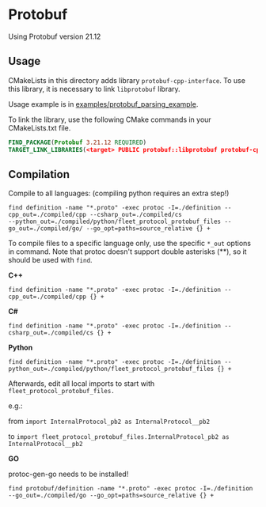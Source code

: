 # Protobuf

Using Protobuf version 21.12

## Usage

CMakeLists in this directory adds library `protobuf-cpp-interface`.
To use this library, it is necessary to link `libprotobuf` library.

Usage example is in [examples/protobuf_parsing_example](examples/protobuf_parsing_example).

To link the library, use the following CMake commands in your CMakeLists.txt file.

```cmake
FIND_PACKAGE(Protobuf 3.21.12 REQUIRED)
TARGET_LINK_LIBRARIES(<target> PUBLIC protobuf::libprotobuf protobuf-cpp-interface)
```

## Compilation

Compile to all languages: (compiling python requires an extra step!)

```
find definition -name "*.proto" -exec protoc -I=./definition --cpp_out=./compiled/cpp --csharp_out=./compiled/cs
--python_out=./compiled/python/fleet_protocol_protobuf_files --go_out=./compiled/go/ --go_opt=paths=source_relative {} +
```

To compile files to a specific language only, use the specific `*_out` options in command.
Note that protoc doesn't support double asterisks (**), so it should be used with `find`.

**C++**

```
find definition -name "*.proto" -exec protoc -I=./definition --cpp_out=./compiled/cpp {} +
```

**C#**

```
find definition -name "*.proto" -exec protoc -I=./definition --csharp_out=./compiled/cs {} +
```

**Python**

```
find definition -name "*.proto" -exec protoc -I=./definition --python_out=./compiled/python/fleet_protocol_protobuf_files {} +
```

Afterwards, edit all local imports to start with `fleet_protocol_protobuf_files.`

e.g.:

from `import InternalProtocol_pb2 as InternalProtocol__pb2`

to `import fleet_protocol_protobuf_files.InternalProtocol_pb2 as InternalProtocol__pb2`

**GO**

protoc-gen-go needs to be installed!

```
find protobuf/definition -name "*.proto" -exec protoc -I=./definition --go_out=./compiled/go --go_opt=paths=source_relative {} +
```


